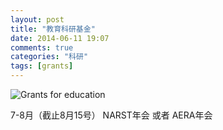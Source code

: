 ```yaml
---
layout: post
title: "教育科研基金"
date: 2014-06-11 19:07
comments: true
categories: "科研"
tags: [grants]
---
```

![Grants for education](https://raw.github.com/lukezhg/Freyja/master/keti-shenqing.png)

7-8月（截止8月15号） NARST年会 或者 AERA年会  
